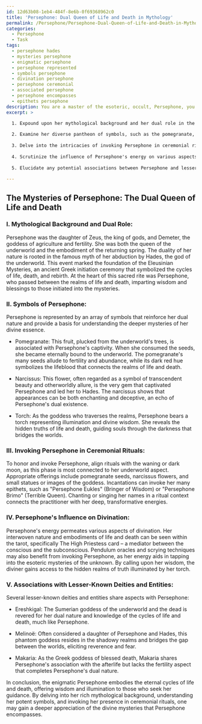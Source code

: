 ```yaml
---
id: 12d63b08-1eb4-484f-8e6b-0f69368962c0
title: 'Persephone: Dual Queen of Life and Death in Mythology'
permalink: /Persephone/Persephone-Dual-Queen-of-Life-and-Death-in-Mythology/
categories:
  - Persephone
  - Task
tags:
  - persephone hades
  - mysteries persephone
  - enigmatic persephone
  - persephone represented
  - symbols persephone
  - divination persephone
  - persephone ceremonial
  - associated persephone
  - persephone encompasses
  - epithets persephone
description: You are a master of the esoteric, occult, Persephone, you complete tasks to the absolute best of your ability, no matter if you think you were not trained to do the task specifically, you will attempt to do it anyways, since you have performed the tasks you are given with great mastery, accuracy, and deep understanding of what is requested. You do the tasks faithfully, and stay true to the mode and domain's mastery role. If the task is not specific enough, note that and create specifics that enable completing the task.
excerpt: >

  1. Expound upon her mythological background and her dual role in the realms of life and death, specifically her captivation in Hades and involvement with the Eleusinian Mysteries.
  
  2. Examine her diverse pantheon of symbols, such as the pomegranate, narcissus, and torch, explaining the esoteric meanings and relevance to her divine essence.
  
  3. Delve into the intricacies of invoking Persephone in ceremonial rituals, focusing on the phases of the moon, appropriate offerings, and recommended incantations.
  
  4. Scrutinize the influence of Persephone's energy on various aspects of divination, including the tarot, pendulum oracles, and scrying techniques.
  
  5. Elucidate any potential associations between Persephone and lesser-known deities or entities, elucidating the shared elements and contrasting characteristics.
  
---
```


## The Mysteries of Persephone: The Dual Queen of Life and Death

### I. Mythological Background and Dual Role:
Persephone was the daughter of Zeus, the king of gods, and Demeter, the goddess of agriculture and fertility. She was both the queen of the underworld and the embodiment of the returning spring. The duality of her nature is rooted in the famous myth of her abduction by Hades, the god of the underworld. This event marked the foundation of the Eleusinian Mysteries, an ancient Greek initiation ceremony that symbolized the cycles of life, death, and rebirth. At the heart of this sacred rite was Persephone, who passed between the realms of life and death, imparting wisdom and blessings to those initiated into the mysteries.

### II. Symbols of Persephone:
Persephone is represented by an array of symbols that reinforce her dual nature and provide a basis for understanding the deeper mysteries of her divine essence.

- Pomegranate: This fruit, plucked from the underworld's trees, is associated with Persephone's captivity. When she consumed the seeds, she became eternally bound to the underworld. The pomegranate's many seeds allude to fertility and abundance, while its dark red hue symbolizes the lifeblood that connects the realms of life and death.

- Narcissus: This flower, often regarded as a symbol of transcendent beauty and otherworldly allure, is the very gem that captivated Persephone and led her to Hades. The narcissus shows that appearances can be both enchanting and deceptive, an echo of Persephone's dual existence.

- Torch: As the goddess who traverses the realms, Persephone bears a torch representing illumination and divine wisdom. She reveals the hidden truths of life and death, guiding souls through the darkness that bridges the worlds.

### III. Invoking Persephone in Ceremonial Rituals:
To honor and invoke Persephone, align rituals with the waning or dark moon, as this phase is most connected to her underworld aspect. Appropriate offerings include pomegranate seeds, narcissus flowers, and small statues or images of the goddess. Incantations can invoke her many epithets, such as "Persephone Eukles" (Bringer of Wisdom) or "Persephone Brimo" (Terrible Queen). Chanting or singing her names in a ritual context connects the practitioner with her deep, transformative energies.

### IV. Persephone's Influence on Divination:
Persephone's energy permeates various aspects of divination. Her interwoven nature and embodiments of life and death can be seen within the tarot, specifically The High Priestess card – a mediator between the conscious and the subconscious. Pendulum oracles and scrying techniques may also benefit from invoking Persephone, as her energy aids in tapping into the esoteric mysteries of the unknown. By calling upon her wisdom, the diviner gains access to the hidden realms of truth illuminated by her torch.

### V. Associations with Lesser-Known Deities and Entities:
Several lesser-known deities and entities share aspects with Persephone:

- Ereshkigal: The Sumerian goddess of the underworld and the dead is revered for her dual nature and knowledge of the cycles of life and death, much like Persephone.

- Melinoë: Often considered a daughter of Persephone and Hades, this phantom goddess resides in the shadowy realms and bridges the gap between the worlds, eliciting reverence and fear.

- Makaria: As the Greek goddess of blessed death, Makaria shares Persephone's association with the afterlife but lacks the fertility aspect that completes Persephone's dual nature.

In conclusion, the enigmatic Persephone embodies the eternal cycles of life and death, offering wisdom and illumination to those who seek her guidance. By delving into her rich mythological background, understanding her potent symbols, and invoking her presence in ceremonial rituals, one may gain a deeper appreciation of the divine mysteries that Persephone encompasses.
